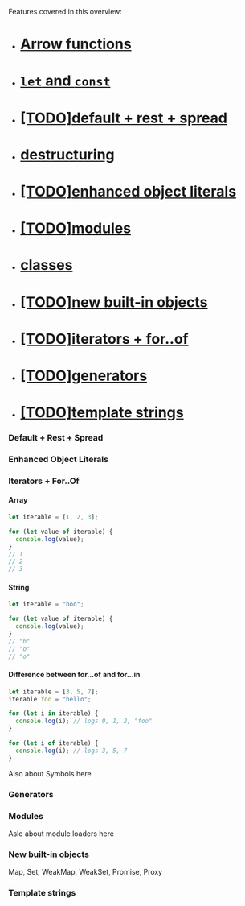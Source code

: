 Features covered in this overview:
- # [Arrow functions](arrows/arrow_func.md)
- # [`let` and `const`](let_const/let_and_const.md)
- # [[TODO]default + rest + spread](#default--rest--spread)
- # [destructuring](destruct/pattern_match.md)
- # [[TODO]enhanced object literals](#enhanced-object-literals)
- # [[TODO]modules](#modules)
- # [classes](classes/classes.md)
- # [[TODO]new built-in objects](#new-built-in-objects)
- # [[TODO]iterators + for..of](#iterators--forof)
- # [[TODO]generators](#generators)
- # [[TODO]template strings](#template-strings)

### Default + Rest + Spread

### Enhanced Object Literals

### Iterators + For..Of

#### Array
```JavaScript
let iterable = [1, 2, 3];

for (let value of iterable) {
  console.log(value);
}
// 1
// 2
// 3
```

#### String
```JavaScript
let iterable = "boo";

for (let value of iterable) {
  console.log(value);
}
// "b"
// "o"
// "o"
```


#### Difference between for...of and for...in
```JavaScript
let iterable = [3, 5, 7];
iterable.foo = "hello";

for (let i in iterable) {
  console.log(i); // logs 0, 1, 2, "foo"
}

for (let i of iterable) {
  console.log(i); // logs 3, 5, 7
}
```
Also about Symbols here

### Generators

### Modules
Aslo about module loaders here

### New built-in objects
Map, Set, WeakMap, WeakSet, Promise, Proxy

### Template strings

